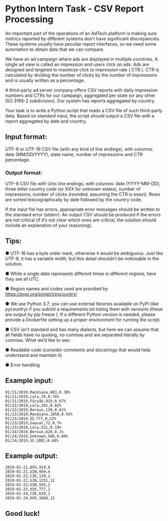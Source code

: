 # Python Intern Task - CSV Report Processing
An important part of the operations of an AdTech platform is making sure metrics reported
by different systems don’t have significant discrepancies. These systems usually have
peculiar report interfaces, so we need some automation to obtain data that we can compare.

We have an ad campaign where ads are displayed in multiple countries. A single ad view is
called an impression and users click on ads. Ads are designed and targeted to maximize
click to impression rate ( CTR ). CTR is calculated by dividing the number of clicks by the
number of impressions and is usually written as a percentage.

A third-party ad server company offers CSV reports with daily impression numbers and
CTRs for our campaign, aggregated per state (or any other ISO 3166-2 subdivision). Our
system has reports aggregated by country.

Your task is to write a Python script that reads a CSV file of such third-party data. Based on
standard input, the script should output a CSV file with a report aggregated by date and
country.

## Input format:
UTF-8 or UTF-16 CSV file (with any kind of line endings), with columns: date
(MM/DD/YYYY), state name, number of impressions and CTR percentage.
### Output format:
UTF-8 CSV file with Unix line endings, with columns: date (YYYY-MM-DD),
three letter country code (or XXX for unknown states), number of impressions, number of
clicks (rounded, assuming the CTR is exact). Rows are sorted lexicographically by date
followed by the country code.


If the input file has errors, appropriate error messages should be written to the standard error
(stderr). An output CSV should be produced if the errors are not critical (if it’s not clear which
ones are critical, the solution should include an explanation of your reasoning).

## Tips:
● UTF-16 has a byte order mark, otherwise it would be ambiguous. Just like UTF-8, it
has a variable width, but this detail shouldn’t be noticeable in the solution.

● While a single date represents different times in different regions, here they are all
UTC.

● Region names and codes used are provided by https://pypi.org/project/pycountry/

● We use Python 3.7; you can use external libraries available on PyPI (like pycountry)
if you submit a requirements.txt listing them with versions (these are output by pip
freeze ). If a different Python version is needed, please provide a Dockerfile setting
up a proper environment for running the script.

● CSV isn’t standard and has many dialects, but here we can assume that all fields
have no quoting, no commas and are separated literally by commas.
What we’d like to see:

● Readable code (consider comments and docstrings that would help understand and
maintain it)

● Error handling

## Example input:
```
01/21/2019,Mandiana,883,0.38%
01/21/2019,Lola,76,0.78%
01/21/2019,Fāryāb,919,0.67%
01/22/2019,Lola,201,0.82%
01/22/2019,Beroun,139,0.61%
01/22/2019,Mandiana,1050,0.93%
01/23/2019,🐱,777,0.22%
01/23/2019,Gaoual,72,0.7%
01/23/2019,Lola,521,0.19%
01/24/2019,Beroun,620,0.1%
01/24/2019,Unknown,586,0.86%
01/24/2019,🐱,1082,0.68%
```

## Example output:
```
2019-01-21,AFG,919,6
2019-01-21,GIN,959,4
2019-01-22,CZE,139,1
2019-01-22,GIN,1251,12
2019-01-23,GIN,593,2
2019-01-23,XXX,777,2
2019-01-24,CZE,620,1
2019-01-24,XXX,1668,12
```
## Good luck!
